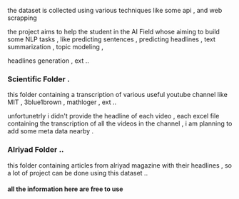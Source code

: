 the dataset is collected using various techniques like some api , and web scrapping 

the project aims to help the student in the AI Field whose aiming to build some NLP tasks , like predicting sentences , predicting headlines , text summarization , topic modeling ,

headlines generation , ext ..


### Scientific Folder .

this folder containing a transcription of various useful youtube channel like MIT , 3blue1brown , mathloger , ext .. 

unfortunetrly i didn't provide the headline of each video , each excel file containing the transcription of all the videos in the channel , i am planning to add some meta data nearby . 


### Alriyad Folder ..

this folder containing articles from alriyad magazine with their headlines , so a lot of project can be done using this dataset ..



#### all the information here are free to use 

